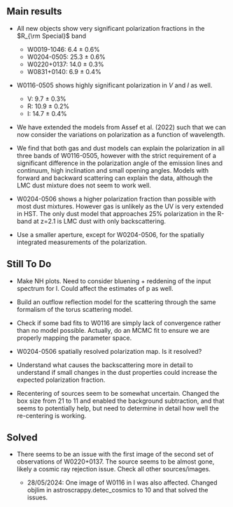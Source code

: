 Main results
------------

* All new objects show very significant polarization fractions in the $R_{\rm Special}$ band

    * W0019-1046:  6.4 $\pm$ 0.6%
    * W0204-0505: 25.3 $\pm$ 0.6%
    * W0220+0137: 14.0 $\pm$ 0.3%
    * W0831+0140:  6.9 $\pm$ 0.4%

* W0116-0505 shows highly significant polarization in $V$ and $I$ as well. 

    * V:  9.7 $\pm$ 0.3%
    * R: 10.9 $\pm$ 0.2%
    * I: 14.7 $\pm$ 0.4%


* We have extended the models from Assef et al. (2022) such that we can now consider the variations on polarization as a function of wavelength. 

* We find that both gas and dust models can explain the polarization in all three bands of W0116-0505, however with the strict requirement of a significant difference in the polarization angle of the emission lines and continuum, high inclination and small opening angles. Models with forward and backward scattering can explain the data, although the LMC dust mixture does not seem to work well. 

* W0204-0506 shows a higher polarization fraction than possible with most dust mixtures. However gas is unlikely as the UV is very extended in HST. The only dust model that approaches 25% polarization in the R-band at z=2.1 is LMC dust with only backscattering. 

* Use a smaller aperture, except for W0204-0506, for the spatially integrated measurements of the polarization. 


Still To Do
-----------

* Make NH plots. Need to consider bluening + reddening of the input spectrum for I. Could affect the estimates of p as well. 

* Build an outflow reflection model for the scattering through the same formalism of the torus scattering model. 

* Check if some bad fits to W0116 are simply lack of convergence rather than no model possible. Actually, do an MCMC fit to ensure we are properly mapping the parameter space.  

* W0204-0506 spatially resolved polarization map. Is it resolved?

* Understand what causes the backscattering more in detail to understand if small changes in the dust properties could increase the expected polarization fraction. 

* Recentering of sources seem to be somewhat uncertain. Changed the box size from 21 to 11 and enabled the background subtraction, and that seems to potentially help, but need to determine in detail how well the re-centering is working. 

Solved
------

* There seems to be an issue with the first image of the second set of observations of W0220+0137. The source seems to be almost gone, likely a cosmic ray rejection issue. Check all other sources/images.

    * 28/05/2024: One image of W0116 in I was also affected. Changed objlim in astroscrappy.detec_cosmics to 10 and that solved the issues. 
